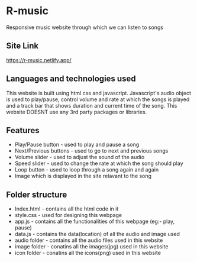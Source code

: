 # R-music
Responsive music website through which we can listen to songs
## Site Link
https://r-music.netlify.app/
## Languages and technologies used
This website is built using html css and javascript. Javascript's audio object is used to play/pause, control volume and rate at which the songs is played and a track bar that shows duration and current time of the song. This website DOESNT use any 3rd party packages or libraries.
## Features
<ul>
        <li>Play/Pause button - used to play and pause a song</li>
        <li>Next/Previous buttons - used to go to next and previous songs</li>
        <li>Volume slider - used to adjust the sound of the audio</li>
        <li>Speed slider - used to change the rate at which the song should play</li>
        <li>Loop button - used to loop through a song again and again</li>
        <li>Image which is displayed in the site relavant to the song </li>
</ul>

## Folder structure
<ul>
        <li>Index.html - contains all the html code in it</li>
        <li>style.css - used for designing this webpage</li>
        <li>app.js - contains all the functionalities of this webpage (eg:- play, pause)</li>
        <li>data.js - contains the data(location) of all the audio and image used</li>
        <li>audio folder - contains all the audio files used in this website</li>
        <li>image folder - conatins  all the images(jpg) used in this website </li>
        <li>icon folder - conatins  all the icons(png) used in this website </li>
</ul>
